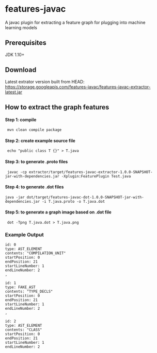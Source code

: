 # features-javac

A javac plugin for extracting a feature graph for plugging into machine learning models

## Prerequisites

JDK 1.10+

## Download

Latest extrator version built from HEAD: https://storage.googleapis.com/features-javac/features-javac-extractor-latest.jar


## How to extract the graph features

#### Step 1: compile
```
 mvn clean compile package
```

#### Step 2: create example source file
```
 echo "public class T {}" > T.java
```

#### Step 3: to generate .proto files
``` 
 javac -cp extractor/target/features-javac-extractor-1.0.0-SNAPSHOT-jar-with-dependencies.jar -Xplugin:FeaturePlugin Test.java 
```

#### Step 4: to generate .dot files
```
java -jar dot/target/features-javac-dot-1.0.0-SNAPSHOT-jar-with-dependencies.jar -i T.java.proto -o T.java.dot
```

#### Step 5: to generate a graph image based on .dot file
```
 dot -Tpng T.java.dot > T.java.png
```

### Example Output

```
id: 0
type: AST_ELEMENT
contents: "COMPILATION_UNIT"
startPosition: 0
endPosition: 21
startLineNumber: 1
endLineNumber: 2
,

id: 1
type: FAKE_AST
contents: "TYPE_DECLS"
startPosition: 0
endPosition: 21
startLineNumber: 1
endLineNumber: 2
, 

id: 2
type: AST_ELEMENT
contents: "CLASS"
startPosition: 0
endPosition: 21
startLineNumber: 1
endLineNumber: 2

```

